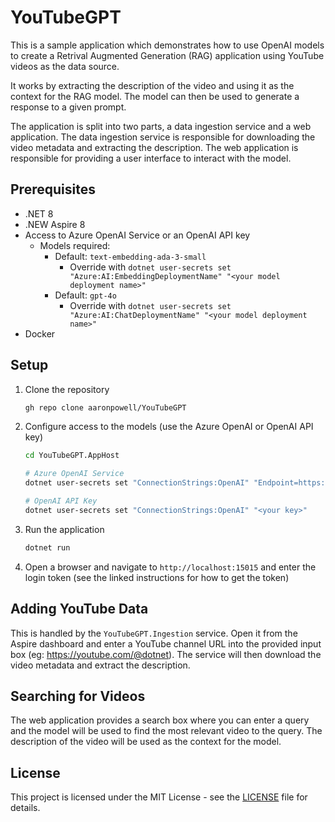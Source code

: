 # YouTubeGPT

This is a sample application which demonstrates how to use OpenAI models to create a Retrival Augmented Generation (RAG) application using YouTube videos as the data source.

It works by extracting the description of the video and using it as the context for the RAG model. The model can then be used to generate a response to a given prompt.

The application is split into two parts, a data ingestion service and a web application. The data ingestion service is responsible for downloading the video metadata and extracting the description. The web application is responsible for providing a user interface to interact with the model.

## Prerequisites

- .NET 8
- .NEW Aspire 8
- Access to Azure OpenAI Service or an OpenAI API key
  - Models required:
    - Default: `text-embedding-ada-3-small`
      - Override with `dotnet user-secrets set "Azure:AI:EmbeddingDeploymentName" "<your model deployment name>"`
    - Default: `gpt-4o`
      - Override with `dotnet user-secrets set "Azure:AI:ChatDeploymentName" "<your model deployment name>"`
- Docker

## Setup

1. Clone the repository

   ```bash
   gh repo clone aaronpowell/YouTubeGPT
   ```

1. Configure access to the models (use the Azure OpenAI or OpenAI API key)

   ```bash
   cd YouTubeGPT.AppHost

   # Azure OpenAI Service
   dotnet user-secrets set "ConnectionStrings:OpenAI" "Endpoint=https://<your-endpoint>.cognitiveservices.azure.com/;Key=<your-key>"

   # OpenAI API Key
   dotnet user-secrets set "ConnectionStrings:OpenAI" "<your key>"
   ```

1. Run the application

   ```bash
   dotnet run
   ```

1. Open a browser and navigate to `http://localhost:15015` and enter the login token (see the linked instructions for how to get the token)

## Adding YouTube Data

This is handled by the `YouTubeGPT.Ingestion` service. Open it from the Aspire dashboard and enter a YouTube channel URL into the provided input box (eg: https://youtube.com/@dotnet). The service will then download the video metadata and extract the description.

## Searching for Videos

The web application provides a search box where you can enter a query and the model will be used to find the most relevant video to the query. The description of the video will be used as the context for the model.

## License

This project is licensed under the MIT License - see the [LICENSE](LICENSE) file for details.
